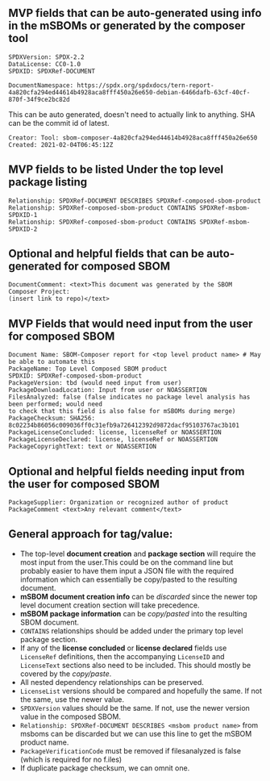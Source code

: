 ## MVP fields that can be auto-generated using info in the mSBOMs or generated by the composer tool
```
SPDXVersion: SPDX-2.2
DataLicense: CC0-1.0
SPDXID: SPDXRef-DOCUMENT

DocumentNamespace: https://spdx.org/spdxdocs/tern-report-
4a820cfa294ed44614b4928aca8fff450a26e650-debian-6466dafb-63cf-40cf-870f-34f9ce2bc82d
```

This can be auto generated, doesn't need to actually link to anything. SHA can be the commit id of latest.
```
Creator: Tool: sbom-composer-4a820cfa294ed44614b4928aca8fff450a26e650
Created: 2021-02-04T06:45:12Z 
```
## MVP fields to be listed Under the top level package listing
```
Relationship: SPDXRef-DOCUMENT DESCRIBES SPDXRef-composed-sbom-product
Relationship: SPDXRef-composed-sbom-product CONTAINS SPDXRef-msbom-SPDXID-1
Relationship: SPDXRef-composed-sbom-product CONTAINS SPDXRef-msbom-SPDXID-2
```

## Optional and helpful fields that can be auto-generated for composed SBOM
```
DocumentComment: <text>This document was generated by the SBOM Composer Project:
(insert link to repo)</text>
```


## MVP Fields that would need input from the user for composed SBOM
```
Document Name: SBOM-Composer report for <top level product name> # May be able to automate this
PackageName: Top Level Composed SBOM product
SPDXID: SPDXRef-composed-sbom-product
PackageVersion: tbd (would need input from user)
PackageDownloadLocation: Input from user or NOASSERTION
FilesAnalyzed: false (false indicates no package level analysis has been performed; would need
to check that this field is also false for mSBOMs during merge)
PackageChecksum: SHA256:
8c02234b86056c009036ff0c31efb9a726412392d9872dacf95103767ac3b101
PackageLicenseConcluded: license, licenseRef or NOASSERTION
PackageLicenseDeclared: license, licenseRef or NOASSERTION
PackageCopyrightText: text or NOASSERTION
```

## Optional and helpful fields needing input from the user for composed SBOM
```
PackageSupplier: Organization or recognized author of product
PackageComment <text>Any relevant comment</text>
```

## General approach for tag/value:
- The top-level **document creation** and **package section** will require the most input from the user.This could be on the command line but probably easier to have them input a JSON file with the required information which can essentially be copy/pasted to the resulting document.
- **mSBOM document creation info** can be *discarded* since the newer top level document creation section will take precedence.
- **mSBOM package information** can be *copy/pasted* into the resulting SBOM document.
- `CONTAINS` relationships should be added under the primary top level package section.
- If any of the **license concluded** or **license declared** fields use `LicenseRef` definitions, then the accompanying `LicenseID` and `LicenseText` sections also need to be included. This should mostly be covered by the *copy/paste*.
- All nested dependency relationships can be preserved.
- `LicenseList` versions should be compared and hopefully the same. If not the same, use the newer value.
- `SPDXVersion` values should be the same. If not, use the newer version value in the composed SBOM.
- `Relationship: SPDXRef-DOCUMENT DESCRIBES <msbom product name>` from msboms
can be discarded but we can use this line to get the mSBOM product name.
- `PackageVerificationCode` must be removed if filesanalyzed is false (which is required for no f.iles)
- If duplicate package checksum, we can omnit one.
